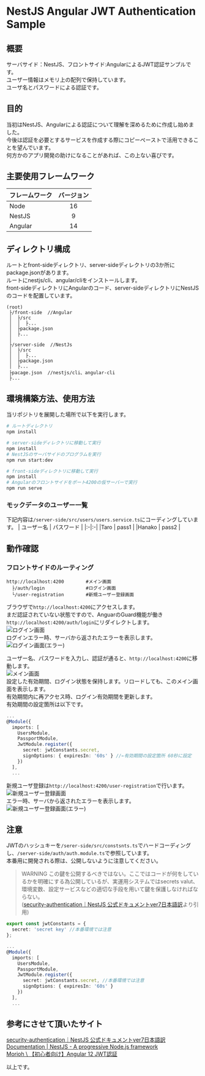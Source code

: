 # NestJS Angular JWT Authentication Sample

## 概要
サーバサイド：NestJS、フロントサイド:AngularによるJWT認証サンプルです。  
ユーザー情報はメモリ上の配列で保持しています。  
ユーザ名とパスワードによる認証です。  

## 目的  
当初はNestJS、Angularによる認証について理解を深めるために作成し始めました。  
今後は認証を必要とするサービスを作成する際にコピーペーストで活用できることを望んでいます。  
何方かのアプリ開発の助けになることがあれば、この上ない喜びです。  

## 主要使用フレームワーク  

| フレームワーク | バージョン |  
|:-|:-:|
|Node  | 16 |
|NestJS  | 9 |
|Angular  | 14 |

## ディレクトリ構成
ルートとfront-sideディレクトリ、server-sideディレクトリの3か所にpackage.jsonがあります。  
ルートにnestjs/cli、angular/cliをインストールします。  
front-sideディレクトリにAngularのコード、server-sideディレクトリにNestJSのコードを配置しています。  
```
(root)
 ├/front-side  //Angular
 │  ├/src
 │  │  ├...
 │  ├package.json
 │  ├...
 │
 ├/server-side  //NestJs
 │  ├/src
 │  │  ├...
 │  ├package.json
 │  ├...
 ├pacage.json  //nestjs/cli、angular-cli
 ├...
```  

## 環境構築方法、使用方法  
当リポジトリを展開した場所で以下を実行します。  
```bash
# ルートディレクトリ
npm install

# server-sideディレクトリに移動して実行
npm install 
# NestJSのサーバサイドのプログラムを実行
npm run start:dev

# front-sideディレクトリに移動して実行
npm install
# Angularのフロントサイドをポート4200の仮サーバーで実行
npm run serve
```
### モックデータのユーザー一覧  
下記内容は`/server-side/src/users/users.service.ts`にコーディングしています。
| ユーザー名 | パスワード |
|:-|:-|
|Taro | pass1 |
|Hanako | pass2 |  

## 動作確認  
### フロントサイドのルーティング  
```
http://localhost:4200        #メイン画面
  ├/auth/login               #ログイン画面
  └/user-registration        #新規ユーザー登録画面
```
ブラウザで`http://localhost:4200`にアクセスします。  
まだ認証されていない状態ですので、AnguarのGuard機能が働き`http://localhost:4200/auth/login`にリダイレクトします。  
![ログイン画面](./documents/img/login.PNG)  
ログインエラー時、サーバから返されたエラーを表示します。  
![ログイン画面(エラー)](./documents/img/login-error.PNG)  

ユーザー名、パスワードを入力し、認証が通ると、`http://localhost:4200`に移動します。  
![メイン画面](./documents/img/main.PNG)  
設定した有効期間、ログイン状態を保持します。リロードしても、このメイン画面を表示します。  
有効期間内に再アクセス時、ログイン有効期間を更新します。  
有効期間の設定箇所は以下です。  
```typescript:/server-side/src/auth/auth.modules.ts
...
@Module({
  imports: [
    UsersModule, 
    PassportModule, 
    JwtModule.register({
      secret: jwtConstants.secret, 
      signOptions: { expiresIn: '60s' } //←有効期間の設定箇所 60秒に設定
    })
  ], 
  ...
```
新規ユーザ登録は`http://localhost:4200/user-registration`で行います。  
![新規ユーザー登録画面](./documents/img/user-registration.PNG)  
エラー時、サーバから返されたエラーを表示します。  
![新規ユーザー登録画面(エラー)](./documents/img/user-registration-error.PNG)  

## **注意**  
JWTのハッシュキーを`/serer-side/src/constsnts.ts`でハードコーディングし、`/server-side/auth/auth.module.ts`で参照しています。  
本番用に開発される際は、公開しないように注意してください。  
> WARNING
この鍵を公開するべきではない。ここではコードが何をしているかを明確にする為公開しているが、実運用システムではsecrets valut、環境変数、設定サービスなどの適切な手段を用いて鍵を保護しなければならない。  
([security-authentication｜NestJS 公式ドキュメントver7日本語訳](https://zenn.dev/kisihara_c/books/nest-officialdoc-jp/viewer/security-authentication)より引用)

```typescript:/server-side/src/constants.ts
export const jwtConstants = {
  secret: 'secret key' //本番環境では注意
};
```
```typescript:/server-side/src/auth/auth.modules.ts
...
@Module({
  imports: [
    UsersModule, 
    PassportModule, 
    JwtModule.register({
      secret: jwtConstants.secret, //本番環境では注意
      signOptions: { expiresIn: '60s' }
    })
  ], 
  ...
```

## 参考にさせて頂いたサイト  
[security-authentication｜NestJS 公式ドキュメントver7日本語訳](https://zenn.dev/kisihara_c/books/nest-officialdoc-jp/viewer/security-authentication)  
[Documentation \| NestJS - A progressive Node.js framework](https://docs.nestjs.com/security/authentication)  
[Morioh \ 【初心者向け】Angular 12 JWT認証](https://morioh.com/p/1070ff189846)  

以上です。